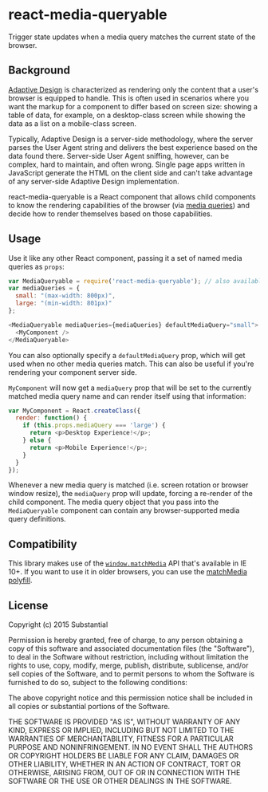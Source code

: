 react-media-queryable
=====================

Trigger state updates when a media query matches the current state of the browser.

Background
----------

[Adaptive Design](https://developer.mozilla.org/en-US/Apps/Design/UI_layout_basics/Responsive_design_versus_adaptive_design)
is characterized as rendering only the content that a user's browser is equipped to handle. This is often used in scenarios where you want the markup for a component to differ based on screen size: showing a table of data, for example, on a desktop-class screen while showing the data as a list on a mobile-class screen.

Typically, Adaptive Design is a server-side methodology, where the server parses the User Agent string and delivers the best experience based on the data found there. Server-side User Agent sniffing, however, can be complex, hard to maintain, and often wrong. Single page apps written in JavaScript generate the HTML on the client side and can't take advantage of any server-side Adaptive Design implementation.

react-media-queryable is a React component that allows child components to know the rendering capabilities of the browser (via [media queries](https://developer.mozilla.org/en-US/docs/Web/Guide/CSS/Media_queries)) and decide how to render themselves based on those capabilities.

Usage
-----

Use it like any other React component, passing it a set of named media queries as `props`:

```js
var MediaQueryable = require('react-media-queryable'); // also available via amd define or window global
var mediaQueries = {
  small: "(max-width: 800px)",
  large: "(min-width: 801px)"
};

<MediaQueryable mediaQueries={mediaQueries} defaultMediaQuery="small">
  <MyComponent />
</MediaQueryable>
```

You can also optionally specify a `defaultMediaQuery` prop, which will get used when no other media queries match. This can also be useful if you're rendering your component server side.

`MyComponent` will now get a `mediaQuery` prop that will be set to the currently matched media query name and can render itself using that information:

```js
var MyComponent = React.createClass({
  render: function() {
    if (this.props.mediaQuery === 'large') {
      return <p>Desktop Experience!</p>;
    } else {
      return <p>Mobile Experience!</p>;
    }
  }
});
```

Whenever a new media query is matched (i.e. screen rotation or browser window resize), the `mediaQuery` prop will update, forcing a re-render of the child component. The media query object that you pass into the `MediaQueryable` component can contain any browser-supported media query definitions.

Compatibility
-------------

This library makes use of the [`window.matchMedia`](https://developer.mozilla.org/en-US/docs/Web/API/Window/matchMedia) API that's available in IE 10+. If you want to use it in older browsers, you can use the [matchMedia polyfill](https://github.com/paulirish/matchMedia.js/).

License
-------
Copyright (c) 2015 Substantial

Permission is hereby granted, free of charge, to any person obtaining a copy of this software and associated documentation files (the "Software"), to deal in the Software without restriction, including without limitation the rights to use, copy, modify, merge, publish, distribute, sublicense, and/or sell copies of the Software, and to permit persons to whom the Software is furnished to do so, subject to the following conditions:

The above copyright notice and this permission notice shall be included in all copies or substantial portions of the Software.

THE SOFTWARE IS PROVIDED "AS IS", WITHOUT WARRANTY OF ANY KIND, EXPRESS OR IMPLIED, INCLUDING BUT NOT LIMITED TO THE WARRANTIES OF MERCHANTABILITY, FITNESS FOR A PARTICULAR PURPOSE AND NONINFRINGEMENT. IN NO EVENT SHALL THE AUTHORS OR COPYRIGHT HOLDERS BE LIABLE FOR ANY CLAIM, DAMAGES OR OTHER LIABILITY, WHETHER IN AN ACTION OF CONTRACT, TORT OR OTHERWISE, ARISING FROM, OUT OF OR IN CONNECTION WITH THE SOFTWARE OR THE USE OR OTHER DEALINGS IN THE SOFTWARE.
